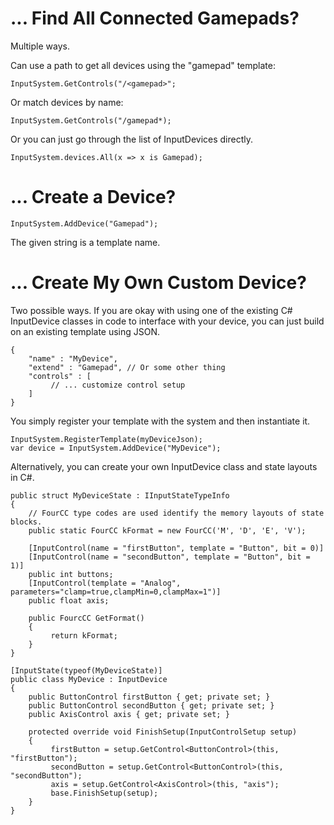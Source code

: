 # ... Find All Connected Gamepads?

Multiple ways.

Can use a path to get all devices using the "gamepad" template:

    InputSystem.GetControls("/<gamepad>";

Or match devices by name:

    InputSystem.GetControls("/gamepad*);

Or you can just go through the list of InputDevices directly.

    InputSystem.devices.All(x => x is Gamepad);

# ... Create a Device?

    InputSystem.AddDevice("Gamepad");

The given string is a template name.

# ... Create My Own Custom Device?

Two possible ways. If you are okay with using one of the existing C# InputDevice classes in code to interface with your device, you can just build on an existing template using JSON.

    {
        "name" : "MyDevice",
        "extend" : "Gamepad", // Or some other thing
        "controls" : [
             // ... customize control setup
        ]
    }

You simply register your template with the system and then instantiate it.

    InputSystem.RegisterTemplate(myDeviceJson);
    var device = InputSystem.AddDevice("MyDevice");

Alternatively, you can create your own InputDevice class and state layouts in C#.

    public struct MyDeviceState : IInputStateTypeInfo
    {
        // FourCC type codes are used identify the memory layouts of state blocks.
        public static FourCC kFormat = new FourCC('M', 'D', 'E', 'V');

        [InputControl(name = "firstButton", template = "Button", bit = 0)]
        [InputControl(name = "secondButton", template = "Button", bit = 1)]
        public int buttons;
        [InputControl(template = "Analog", parameters="clamp=true,clampMin=0,clampMax=1")]
        public float axis;

        public FourcCC GetFormat()
        {
             return kFormat;
        }
    }

    [InputState(typeof(MyDeviceState)]
    public class MyDevice : InputDevice
    {
        public ButtonControl firstButton { get; private set; }
        public ButtonControl secondButton { get; private set; }
        public AxisControl axis { get; private set; }

        protected override void FinishSetup(InputControlSetup setup)
        {
             firstButton = setup.GetControl<ButtonControl>(this, "firstButton");
             secondButton = setup.GetControl<ButtonControl>(this, "secondButton");
             axis = setup.GetControl<AxisControl>(this, "axis");
             base.FinishSetup(setup);
        }
    }